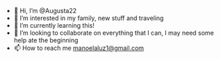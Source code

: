 - 👋 Hi, I’m @Augusta22
- 👀 I’m interested in my family, new stuff and traveling 
- 🌱 I’m currently learning  this! 
- 💞️ I’m looking to collaborate on everything that I can, I may need some help ate the beginning 
- 📫 How to reach me manoelaluz1@gmail.com

<!---
Augusta22/Augusta22 is a ✨ special ✨ repository because its `README.md` (this file) appears on your GitHub profile.
You can click the Preview link to take a look at your changes.
--->
